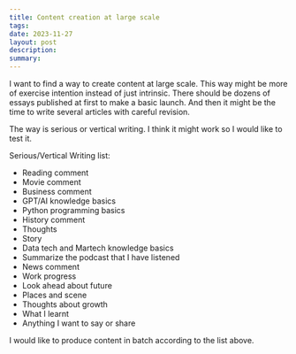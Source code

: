 ```yaml
---
title: Content creation at large scale
tags: 
date: 2023-11-27
layout: post
description: 
summary:
---
```


I want to find a way to create content at large scale. This way might be more of exercise intention instead of just intrinsic. There should be dozens of essays published at first to make a basic launch. And then it might be the time to write several articles with careful revision. 

The way is serious or vertical writing. I think it might work so I would like to test it.

Serious/Vertical Writing list:
- Reading comment
- Movie comment
- Business comment
- GPT/AI knowledge basics
- Python programming basics
- History comment
- Thoughts
- Story
- Data tech and Martech knowledge basics
- Summarize the podcast that I have listened
- News comment
- Work progress
- Look ahead about future
- Places and scene
- Thoughts about growth
- What I learnt
- Anything I want to say or share

I would like to produce content in batch according to the list above. 